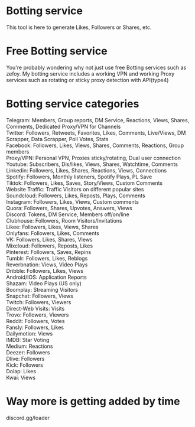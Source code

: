 # Botting service
This tool is here to generate Likes, Followers or Shares, etc.
# Free Botting service
You're probably wondering why not just use free Botting services such as zefoy.
My botting service includes a working VPN and working Proxy services such as rotating or sticky proxy detection with API(type4)
# Botting service categories

Telegram: Members, Group reports, DM Service, Reactions, Views, Shares, Comments, Dedicated Proxy/VPN for Channels                                               
Twitter: Followers, Retweets, Favorites, Likes, Comments, Live/Views, DM Scrapper, Data Scrapper, Poll Votes, Stats            
Facebook: Followers, Likes, Views, Shares, Comments, Reactions, Group members                              
Proxy/VPN: Personal VPN, Proxies sticky/rotating, Dual user connection                                             
Youtube:  Subscribers, Dis/likes, Views, Shares, Watchtime, Comments                                        
Linkedin: Followers, Likes, Shares, Reactions, Views, Connections                                            
Spotify: Followers, Monthly listeners, Spotify Plays, PL Save                                                                                                   
Tiktok: Followers, Likes, Saves, Story/Views, Custom Comments                                           
Website Traffic: Traffic Visitors on different popular sites                                                       
Soundcloud: Followers, Likes, Reposts, Plays, Comments                                              
Instagram: Followers, Likes, Views, Custom comments                                                        
Quora: Followers, Shares, Upvotes, Answers, Views                                                             
Discord: Tokens, DM Service, Members off/on/line                                                       
Clubhouse: Followers, Room Visitors/Invitations                                                 
Likee: Followers, Likes, Views, Shares                                                                                                                          
Onlyfans: Followers, Likes, Comments                                                                                     
VK: Followers, Likes, Shares, Views                                                                                      
Mixcloud: Followers, Reposts, Likes                                                                                     
Pinterest: Followers, Saves, Repins                                                                                     
Tumblr: Followers, Likes, Reblogs                                                                                     
Reverbnation: Views, Video Plays                                                                                     
Dribble: Followers, Likes, Views                                                                                     
Android/IOS: Application Reports                                                                                     
Shazam: Video Plays (US only)                                                                                     
Boomplay: Streaming Visitors                                                                                     
Snapchat: Followers, Views                                                                                                                            
Twitch: Followers, Viewers                                                                                                                              
Direct-Web Visits: Visits                                                                                                                                 
Trovo: Followers, Viewers                                                                                     
Reddit: Followers, Votes                                                                                        
Fansly: Followers, Likes                                                                                     
Dailymotion: Views                                                                                     
IMDB: Star Voting                                                                                     
Medium: Reactions                                                                                     
Deezer: Followers                                                                                     
Dlive: Followers                                                                                     
Kick: Followers                                                                                     
Dolap: Likes                                                                                     
Kwai: Views                                                                                     
# Way more is getting added by time
discord.gg/loader
